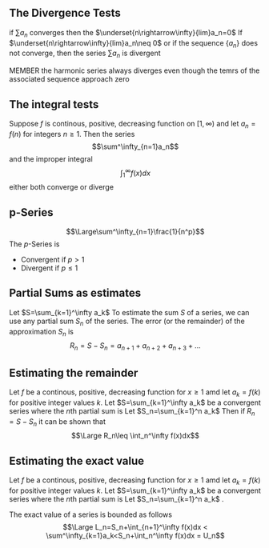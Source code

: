 ## The Divergence Tests
if $\sum a_n$ converges then the $\underset{n\rightarrow\infty}{lim}a_n=0$
If $\underset{n\rightarrow\infty}{lim}a_n\neq 0$ or if the sequence $\{a_n\}$ does not converge, then the series $\sum a_n$ is divergent

MEMBER the harmonic series always diverges even though the temrs of the associated sequence approach zero

## The integral tests
Suppose $f$ is continous, positive, decreasing function on $[1,\infty)$ and let $a_n = f(n)$ for integers $n\geq 1$.
Then the series
$$\sum^\infty_{n=1}a_n$$ and the improper integral
$$\int^\infty_1f(x)dx$$
either both converge or diverge

## p-Series
$$\Large\sum^\infty_{n=1}\frac{1}{n^p}$$
The $p$-Series is 
- Convergent if $p > 1$
- Divergent if $p\leq 1$ 

## Partial Sums as estimates
Let $S=\sum_{k=1}^\infty a_k$ 
To estimate the sum $S$ of a series, we can use any partial sum $S_n$ of the series. 
The error (or the remainder) of the approximation $S_n$ is
$$R_n=S-S_n=a_{n+1}+a_{n+2}+a_{n+3}+\dots$$

## Estimating the remainder
Let $f$ be a continous, positive, decreasing function for $x \geq 1$ amd let $a_k = f(k)$ for positive integer values $k$. Let $S=\sum_{k=1}^\infty a_k$  be a convergent series where the $n$th partial sum is Let $S_n=\sum_{k=1}^n a_k$ 
Then if $R_n=S-S_n$ it can be shown that
$$\Large R_n\leq \int_n^\infty f(x)dx$$ 

## Estimating the exact value
Let $f$ be a continous, positive, decreasing function for $x \geq 1$ amd let $a_k = f(k)$ for positive integer values $k$.  Let $S=\sum_{k=1}^\infty a_k$  be a convergent series where the $n$th partial sum is Let $S_n=\sum_{k=1}^n a_k$ .

The exact value of a series is bounded as follows
$$\Large L_n=S_n+\int_{n+1}^\infty f(x)dx < \sum^\infty_{k=1}a_k<S_n+\int_n^\infty f(x)dx = U_n$$